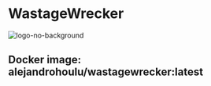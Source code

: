# WastageWrecker

![logo-no-background](https://user-images.githubusercontent.com/75604121/201976156-151de576-4285-403d-b350-c1f9b67f241b.png)

## Docker image: alejandrohoulu/wastagewrecker:latest



